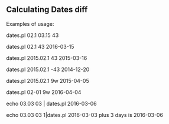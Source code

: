 Calculating Dates diff
----------------------

Examples of usage:

dates.pl 02.1 03.15
43

dates.pl 02.1 43
2016-03-15

dates.pl 2015.02.1 43
2015-03-16

dates.pl 2015.02.1 -43
2014-12-20

dates.pl 2015.02.1 9w
2015-04-05

dates.pl 02-01 9w
2016-04-04

echo 03.03 03 | dates.pl
2016-03-06

echo 03.03 03 1|dates.pl
2016-03-03 plus 3 days is 2016-03-06

